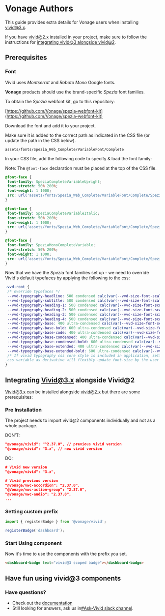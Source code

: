 # Vonage Authors

This guide provides extra details for Vonage users when installing vivid@3.x.

If you have [vivid@2.x](mailto:vivid@2.x) installed in your project, make sure to follow the instructions for [integrating vivid@3 alongside vivid@2](#integrating-vivid@3-alongside-vivid@2).

## Prerequisites

### Font

Vivid uses _Montserrat_ and _Roboto Mono_ Google fonts.

**Vonage** products should use the brand-specific _Spezia_ font families.

To obtain the _Spezia_ webfont kit, go to this repository:

[https://github.com/Vonage/spezia-webfont-kit](https://github.com/Vonage/spezia-webfont-kit)

Download the font and add it to your project.

Make sure it is added to the correct path as indicated in the CSS file (or update the path in the CSS below).

```
assets/fonts/Spezia_Web_Complete/VariableFont/Complete
```

In your CSS file, add the following code to specify & load the font family:

Note: The `@font-face` declaration must be placed at the top of the CSS file.

```css
@font-face {
 font-family: SpeziaCompleteVariableUpright;
 font-stretch: 50% 200%;
 font-weight: 1 1000;
 src: url('assets/fonts/Spezia_Web_Complete/VariableFont/Complete/SpeziaCompleteVariableUprightWeb.woff2') format('woff2');
}

@font-face {
 font-family: SpeziaCompleteVariableItalic;
 font-stretch: 50% 200%;
 font-weight: 1 1000;
 src: url('assets/fonts/Spezia_Web_Complete/VariableFont/Complete/SpeziaCompleteVariableItalicWeb.woff2') format('woff2');
}

@font-face {
 font-family: SpeziaMonoCompleteVariable;
 font-stretch: 50% 200%;
 font-weight: 1 1000;
 src: url('assets/fonts/Spezia_Web_Complete/VariableFont/Complete/SpeziaMonoCompleteVariableWeb.woff2') format('woff2');
}
```

Now that we have the _Spezia_ font families set up - we need to override Vivid's default typefaces by applying the following to the css:

```css
.vvd-root {
 /* override typefaces */
 --vvd-typography-headline: 500 condensed calc(var(--vvd-size-font-scale-base, 16px) * 4.125)/1.3333333333333333 SpeziaCompleteVariableUpright;
 --vvd-typography-subtitle: 500 condensed calc(var(--vvd-size-font-scale-base, 16px) * 3.25)/1.3076923076923077 SpeziaCompleteVariableUpright;
 --vvd-typography-heading-1: 500 condensed calc(var(--vvd-size-font-scale-base, 16px) * 2.5)/1.3 SpeziaCompleteVariableUpright;
 --vvd-typography-heading-2: 500 condensed calc(var(--vvd-size-font-scale-base, 16px) * 2)/1.375 SpeziaCompleteVariableUpright;
 --vvd-typography-heading-3: 500 condensed calc(var(--vvd-size-font-scale-base, 16px) * 1.625)/1.3846153846153846 SpeziaCompleteVariableUpright;
 --vvd-typography-heading-4: 500 condensed calc(var(--vvd-size-font-scale-base, 16px) * 1.25)/1.4 SpeziaCompleteVariableUpright;
 --vvd-typography-base: 400 ultra-condensed calc(var(--vvd-size-font-scale-base, 16px) * 0.875)/1.4285714285714286 SpeziaCompleteVariableUpright;
 --vvd-typography-base-bold: 600 ultra-condensed calc(var(--vvd-size-font-scale-base, 16px) * 0.875)/1.4285714285714286 SpeziaCompleteVariableUpright;
 --vvd-typography-base-code: 400 ultra-condensed calc(var(--vvd-size-font-scale-base, 16px) * 0.875)/1.4285714285714286 SpeziaMonoCompleteVariable;
 --vvd-typography-base-condensed: 400 ultra-condensed calc(var(--vvd-size-font-scale-base, 16px) * 0.75)/1.3333333333333333 SpeziaCompleteVariableUpright;
 --vvd-typography-base-condensed-bold: 600 ultra-condensed calc(var(--vvd-size-font-scale-base, 16px) * 0.75)/1.3333333333333333 SpeziaCompleteVariableUpright;
 --vvd-typography-base-extended: 400 ultra-condensed calc(var(--vvd-size-font-scale-base, 16px))/1.5 SpeziaCompleteVariableUpright;
 --vvd-typography-base-extended-bold: 600 ultra-condensed calc(var(--vvd-size-font-scale-base, 16px))/1.5 SpeziaCompleteVariableUpright;
 /* If vivid typography css core style is included in application, setting the '--vvd-size-font-scale-base'
 css variable as derivative will flexibly update font-size by the user preference */
}
```

## Integrating Vivid@3.x alongside Vivid@2

Vivid@3.x can be installed alongside vivid@2.x but there are some prerequisites:

### Pre Installation

The project needs to import vivid@2 components individually and not as a whole package.

DON’T:

```json
"@vonage/vivid": "^2.37.0", // previous vivid version
"@vonage/vivid": "3.x", // new vivid version
```

DO:

```json
# Vivid new version
"@vonage/vivid": "3.x",

# Vivid previous version
"@Vonage/vwc-accordion": "2.37.0",
"@Vonage/vwc-action-group": "2.37.0",
"@Vonage/vwc-audio": "2.37.0",
...
```

### Setting custom prefix

```js
import { registerBadge } from '@vonage/vivid';

registerBadge('dashboard');
```

### Start Using component

Now it's time to use the components with the prefix you set.

```html
<dashboard-badge text="vivid@3 scoped badge"></dashboard-badge>
```

## Have fun using vivid@3 components

### Have questions?

* Check out the [documentation](https://vivid.deno.dev/)
* Still looking for answers, ask us in[#Ask-Vivid slack channel](https://vonage.slack.com/archives/C013F0YKH99).
